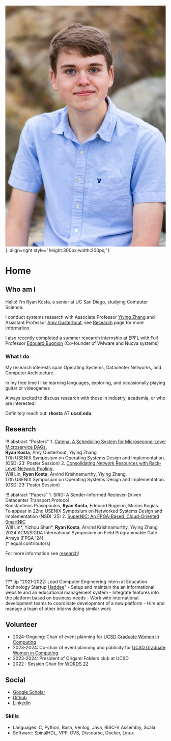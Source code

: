 ![portrait](me.jpeg){: align=right style="height:300px;width:200px;"}

# Home 
## Who am I

Hello! I'm Ryan Kosta, a senior at UC San Diego, studying Computer Science.

I conduct systems research with Associate Professor [Yiying Zhang](https://cseweb.ucsd.edu/~yiying/) and Assistant Professor [Amy Ousterhout](https://amyousterhout.com/), see [Research](research/research/) page for more information.

I also recently completed a summer research internship at EPFL with Full Professor [Edouard Bugnion](https://people.epfl.ch/edouard.bugnion) (Co-founder of VMware and Nuova systems)

### What I do 

My research interests span Operating Systems, Datacenter Networks, and Computer Architecture.

In my free time I like learning languages, exploring, and occasionally playing guitar or videogames

Always excited to discuss research with those in industry, academia, or who are interested!

Definitely reach out: **rkosta** AT **ucsd.edu**


## Research
!!! abstract "Posters"
	1. [Catena: A Scheduling System for Microsecond-Level Microservice DAGs.](media/osdi-23-poster-catena-full.pdf)     
	**Ryan Kosta**, Amy Ousterhout, Yiying Zhang  
	17th USENIX Symposium on Operating Systems Design and Implementation. (OSDI 23' Poster Session)	
	2. [Consolidating Network Resources with Rack-Level Network Pooling.](media/osdi-23-poster-snic-full.pdf)  
	Will Lin, **Ryan Kosta**, Arvind Krishnamurthy, Yiying Zhang.    
	17th USENIX Symposium on Operating Systems Design and Implementation. (OSDI 23' Poster Session)

!!! abstract "Papers"
	1. SIRD: A Sender-Informed Reciever-Driven Datacenter Transport Protocol   
	Konstantinos Prasopoulos, **Ryan Kosta**, Edouard Bugnion, Marios Kogias.  
	To appear in 22nd USENIX Symposium on Networked Systems Design and Implementation (NSDI '25) 
	2. [SuperNIC: An FPGA-Based, Cloud-Oriented SmartNIC](https://dl.acm.org/doi/10.1145/3626202.3637564)  
	Will Lin\*, Yizhou Shan\*, **Ryan Kosta**, Arvind Krishnamurthy, Yiying Zhang    
	2024 ACM/SIGDA International Symposium on Field Programmable Gate Arrays (FPGA '24)  
	(\* equal contributors)
	
For more information see [research](research/research.md)!

## Industry 
??? tip "2021-2022: Lead Computer Engineering intern at Education Technology Startup [Haddee](https://haddee.com)"
	- Setup and maintain the an informational website and an educational management system 
	- Integrate features into the platform based on business needs 
	- Work with international development teams to coordinate development of a new platform 
	- Hire and manage a team of other interns doing similar work

## Volunteer
- 2024-Ongoing: Chair of event planning for [UCSD Graduate Women in Computing](https://gradwic.ucsd.edu/)
- 2023-2024: Co-chair of event planning and publicity for [UCSD Graduate Women in Computing](https://gradwic.ucsd.edu/)
- 2023-2024: President of Origami Folders club at UCSD 
- 2022 : Session Chair for [WORDS 22](https://www.wordsworkshop.org/words-2022) 

## Social
- [Google Scholar](https://scholar.google.com/citations?user=RVvydmkAAAA)
- [Github](https://github.com/ryankosta)
- [LinkedIn](https://www.linkedin.com/in/ryankosta/)

### Skills
- Languages: C, Python, Bash, Verilog, Java, RISC-V Assembly, Scala
- Software: SpinalHDL, VPP, OVS, Discourse, Docker, Linux 
